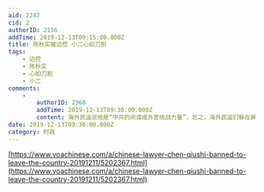 ```yaml
---
aid: 2247
cid: 2
authorID: 2156
addTime: 2019-12-13T09:15:00.000Z
title: 陈秋实被边控 小二心如刀割
tags:
    - 边控
    - 陈秋实
    - 心如刀割
    - 小二
comments:
    -
        authorID: 2360
        addTime: 2019-12-13T09:30:00.000Z
        content: 海外民运说他是“中共的间谍或外宣统战力量”，总之，海外民运们躲在屏幕后，巴不这个坐大牢，那个去当杨佳…他们才高兴，恶毒之心才会得以满足。
date: 2019-12-13T09:30:00.000Z
category: 时政
---
```


[https://www.voachinese.com/a/chinese-lawyer-chen-qiushi-banned-to-leave-the-country-20191211/5202367.html](https://www.voachinese.com/a/chinese-lawyer-chen-qiushi-banned-to-leave-the-country-20191211/5202367.html)
